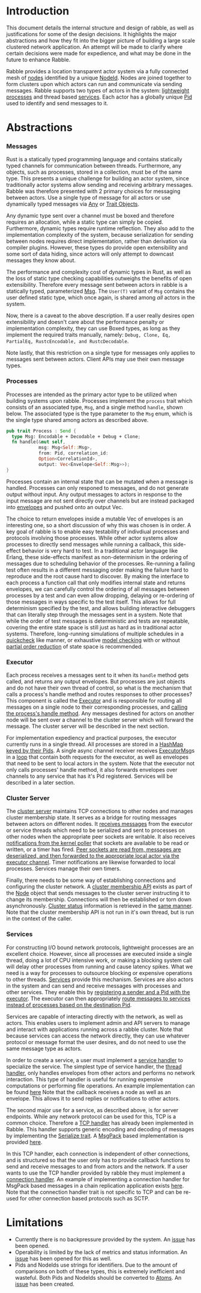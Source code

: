 # Introduction
This document details the internal structure and design of rabble, as well as justifications for
some of the design decisions. It highlights the major abstractions and how they fit into the bigger
picture of building a large scale clustered network application. An attempt will be made to clarify
where certain decisions were made for expedience, and what may be done in the future to enhance
Rabble.

Rabble provides a location transparent actor system via a fully connected mesh of
[nodes](https://github.com/andrewjstone/rabble/blob/e1474eda584f3c278322ce21d33d56e6e30f639f/src/node.rs) identified by
a unique [NodeId](https://github.com/andrewjstone/rabble/blob/e1474eda584f3c278322ce21d33d56e6e30f639f/src/node_id.rs).
Nodes are joined together to form clusters upon which actors can run and communicate via sending
messages.  Rabble supports two types of actors in the system: [lightweight
processes](https://github.com/andrewjstone/rabble/blob/e1474eda584f3c278322ce21d33d56e6e30f639f/src/process.rs) and
thread based
[services](https://github.com/andrewjstone/rabble/blob/e1474eda584f3c278322ce21d33d56e6e30f639f/src/service.rs). Each
actor has a globally unique
[Pid](https://github.com/andrewjstone/rabble/blob/e1474eda584f3c278322ce21d33d56e6e30f639f/src/pid.rs) used to identify
and send messages to it.

# Abstractions

### Messages
Rust is a statically typed programming language and contains statically typed channels for
communication between threads. Furthermore, any objects, such as processes, stored in a collection,
must be of the same type. This presents a unique challenge for building an actor system, since
traditionally actor systems allow sending and receiving arbitrary messages. Rabble was therefore
presented with 2 primary choices for messaging between actors. Use a single type of message for all
actors or use dynamically typed messages via [Any](https://doc.rust-lang.org/std/any/) or [Trait
Objects](https://doc.rust-lang.org/stable/book/trait-objects.html).

Any dynamic type sent over a channel must be boxed and therefore requires an allocation, while a
static type can simply be copied. Furthermore, dynamic types require runtime reflection. They also
add to the implementation complexity of the system, because serialization for sending between nodes
requires direct implementation, rather than derivation via compiler plugins. However, these types do
provide open extensibility and some sort of data hiding, since actors will only attempt to downcast
messages they know about.

The performance and complexity cost of dynamic types in Rust, as well as the loss of static type
checking capabilities outweighs the benefits of open extensibility. Therefore every message sent
between actors in rabble is a statically typed, parameterized
[Msg](https://github.com/andrewjstone/rabble/blob/e1474eda584f3c278322ce21d33d56e6e30f639f/src/msg.rs). The `User(T)`
variant of `Msg` contains the user defined static type, which once again, is shared among *all*
actors in the system.

Now, there is a caveat to the above description. If a user really desires open extensibility and
doesn't care about the performance penalty or implementation complexity, they can use Boxed types,
as long as they implement the required traits manually, namely: `Debug, Clone, Eq,
PartialEq, RustcEncodable, and RustcDecodable`.

Note lastly, that this restriction on a single type for messages only applies to messages sent
between actors. Client APIs may use their own message types.


### Processes
Processes are intended as the primary actor type to be utilized when building systems
upon rabble.  Processes implement the `process` trait which consists of an associated type, `Msg`,
and a single method `handle`, shown below. The associated type is the type parameter to the `Msg`
enum, which is the single type shared among actors as described above.

```Rust
pub trait Process : Send {
  type Msg: Encodable + Decodable + Debug + Clone;
  fn handle(&mut self,
            msg: Msg<Self::Msg>,
            from: Pid, correlation_id:
            Option<CorrelationId>,
            output: Vec<Envelope<Self::Msg>>);
}
```

Processes contain an internal state that can be mutated when a message is handled. Processes can
only responed to messages, and do not generate output without input. Any output messages to actors
in response to the input message are not sent directly over channels but are instead packaged into
[envelopes](https://github.com/andrewjstone/rabble/blob/e1474eda584f3c278322ce21d33d56e6e30f639f/src/envelope.rs) and
pushed onto an output Vec.

The choice to return envelopes inside a mutable Vec of envelopes is an interesting one, so a short
discussion of why this was chosen is in order. A key goal of rabble is to enable easy testability of
indivdiual processes and protocols involving those processes. While other actor systems allow
processes to directly send messages while running a callback, this side-effect behavior is very hard
to test. In a traditional actor language like Erlang, these side-effects manifest as non-determinism
in the ordering of messages due to scheduling behavior of the processes. Re-running a failing test
often results in a different messaging order making the failure hard to reproduce and the root cause
hard to discover. By making the interface to each process a function call that only modifies
internal state and returns envelopes, we can carefully control the ordering of all messages between
processes by a test and can even allow dropping, delaying or re-ordering of those messages in ways
specific to the test itself.  This allows for full determinism specified by the test, and allows
building interactive debuggers that can literally step through the messages sent in a system. Note
that while the order of test messages is deterministic and tests are repeatable, covering the entire
state space is still just as hard as in traditional actor systems. Therefore, long-running
simulations of multiple schedules in a [quickcheck](https://github.com/BurntSushi/quickcheck) like
manner, or exhaustive [model checking](https://en.wikipedia.org/wiki/Model_checking) with or without
[partial order reduction](https://en.wikipedia.org/wiki/Partial_order_reduction) of state space is
recommended.

### Executor
Each process receives a messages sent to it when its `handle` method gets called, and returns any
output envelopes. But processes are just objects and do not have their own thread of control, so
what is the mechanism that calls a process's handle method and routes responses to other processes?
This component is called the
[Executor](https://github.com/andrewjstone/rabble/blob/e1474eda584f3c278322ce21d33d56e6e30f639f/src/executor.rs) and is
responsible for routing all messages on a single node to their corresponding processes, and [calling
the process's handle
method](https://github.com/andrewjstone/rabble/blob/e1474eda584f3c278322ce21d33d56e6e30f639f/src/executor.rs#L117). Any
messages destined for actors on another node will be sent over a channel to the cluster server
which will forward the message. The cluster server will be described in the next section.

For implementation expediency and practical purposes, the executor currently runs in a single
thread. All processes are stored in a [HashMap keyed by their
Pids](https://github.com/andrewjstone/rabble/blob/e1474eda584f3c278322ce21d33d56e6e30f639f/src/executor.rs#L21). A
single async channel receiver receives
[ExecutorMsg](https://github.com/andrewjstone/rabble/blob/e1474eda584f3c278322ce21d33d56e6e30f639f/src/executor_msg.rs)s
in a [loop](https://github.com/andrewjstone/rabble/blob/e1474eda584f3c278322ce21d33d56e6e30f639f/src/executor.rs#L56)
that contain both requests for the executor, as well as envelopes that need to be sent to local
actors in the system. Note that the executor not only calls processes' handle method, it also
forwards envelopes over channels to any service that has it's Pid registered. Services will be
described in a later section.

### Cluster Server
The [cluster
server](https://github.com/andrewjstone/rabble/blob/e1474eda584f3c278322ce21d33d56e6e30f639f/src/cluster_server.rs)
maintains TCP connections to other nodes and manages cluster membership state. It serves as a bridge
for routing messages between actors on different nodes. It [receives
messages](https://github.com/andrewjstone/rabble/blob/e1474eda584f3c278322ce21d33d56e6e30f639f/src/node.rs#L52-L73)
from the executor or
service threads which need to be serialized and sent to processes on other nodes when the
appropriate peer sockets are writable. It also receives [notifications from the kernel
poller](https://github.com/andrewjstone/rabble/blob/e1474eda584f3c278322ce21d33d56e6e30f639f/src/cluster_server.rs#L175-L192) that
sockets are available to be read or written, or a timer has fired. [Peer sockets are read from,
messages are deserialized, and then forwarded to the appropriate local actor via the executor
channel](https://github.com/andrewjstone/rabble/blob/e1474eda584f3c278322ce21d33d56e6e30f639f/src/cluster_server.rs#L215-L260).
Timer notifications are likewise forwarded to local processes.  Services manage their own timers.

Finally, there needs to be some way of establishing connections and configuring the cluster network.
A [cluster membership
API](https://github.com/andrewjstone/rabble/blob/e1474eda584f3c278322ce21d33d56e6e30f639f/src/node.rs#L52-L73) exists
as part of the [Node](https://github.com/andrewjstone/rabble/blob/e1474eda584f3c278322ce21d33d56e6e30f639f/src/node.rs) object that sends messages to the cluster server instructing it to change its
membership. Connections will then be established or torn down asynchronously. [Cluster
status](https://github.com/andrewjstone/rabble/blob/e1474eda584f3c278322ce21d33d56e6e30f639f/src/cluster_status.rs)
information is retrieved in the [same
manner](https://github.com/andrewjstone/rabble/blob/e1474eda584f3c278322ce21d33d56e6e30f639f/src/node.rs#L111-L117).
Note that the cluster membership API is not run in it's own thread, but is run in the context of the
caller.

### Services
For constructing I/O bound network protocols, lightweight processes are an excellent choice.
However, since all processes are executed inside a single thread, doing a lot of CPU intensive work,
or making a blocking system call will delay other processes from running and cause latency spikes.
What we need is a way for processes to outsource blocking or expensive operations to other threads.
[Services](https://github.com/andrewjstone/rabble/blob/e1474eda584f3c278322ce21d33d56e6e30f639f/src/service.rs) provide
this mechanism. Services are also actors in the system and can send and receive messages with
processes and other services. They enable this by [registering a sender and a Pid with the
executor](https://github.com/andrewjstone/rabble/blob/e1474eda584f3c278322ce21d33d56e6e30f639f/src/service.rs#L37). The
executor can then appropriately [route messages to services instead of processes based on the
destination
Pid](https://github.com/andrewjstone/rabble/blob/e1474eda584f3c278322ce21d33d56e6e30f639f/src/executor.rs#L106-L109).

Services are capable of interacting directly with the network, as well as actors. This enables users
to implement admin and API servers to manage and interact with applications running across a rabble
cluster. Note that because services can access the network directly, they can use whatever protocol
or message format the user desires, and do not need to use the same message type as actors.

In order to create a service, a user must implement a [service
handler](https://github.com/andrewjstone/rabble/blob/e1474eda584f3c278322ce21d33d56e6e30f639f/src/service_handler.rs)
to specialize the service. The simplest type of service handler, the [thread
handler](https://github.com/andrewjstone/rabble/blob/e1474eda584f3c278322ce21d33d56e6e30f639f/src/thread_handler.rs),
only handles envelopes from other actors and performs no network interaction. This type of handler
is useful for running expensive computations or performing file operations. An example
implementation can be found
[here](https://github.com/andrewjstone/rabble/blob/e1474eda584f3c278322ce21d33d56e6e30f639f/tests/basic.rs#L26-L29)
Note that the callback receives a node as well as an envelope. This allows it to send replies or
notifications to other actors.

The second major use for a service, as described above, is for server endpoints. While any network
protocol can be used for this, TCP is a common choice. Therefore a [TCP
handler](https://github.com/andrewjstone/rabble/blob/e1474eda584f3c278322ce21d33d56e6e30f639f/src/tcp_server_handler.rs)
has already been implemented in Rabble. This handler supports generic encoding and decoding of
messages by implementing the [Serialize
trait](https://github.com/andrewjstone/rabble/blob/e1474eda584f3c278322ce21d33d56e6e30f639f/src/serialize.rs).
A [MsgPack](http://msgpack.org/index.html) based implementation is provided
[here](https://github.com/andrewjstone/rabble/blob/e1474eda584f3c278322ce21d33d56e6e30f639f/src/msgpack_serializer.rs).

In this TCP handler, each connection is independent of other connections, and is structured so that
the user only has to provide callback functions to send and receive messages to and from actors and
the network. If a user wants to use the TCP handler provided by rabble they must implement a
[connection
handler](https://github.com/andrewjstone/rabble/blob/e1474eda584f3c278322ce21d33d56e6e30f639f/src/connection_handler.rs).
An example of implementing a connection handler for MsgPack based messages in a chain replication
application exists
[here](https://github.com/andrewjstone/rabble/blob/e1474eda584f3c278322ce21d33d56e6e30f639f/tests/utils/api_server.rs#L45-L109).
Note that the connection handler trait is not specific to TCP and can be re-used for other
connection based protocols such as SCTP.

# Limitations

 * Currently there is no backpressure provided by the system. An
   [issue](https://github.com/andrewjstone/rabble/issues/2)  has been opened.
 * Operability is limited by the lack of metrics and status information. An
   [issue](https://github.com/andrewjstone/rabble/issues/4) has been opened
   for this as well.
 * Pids and NodeIds use strings for identifiers. Due to the amount of comparisons on both of these
   types, this is extremely inefficient and wasteful. Both Pids and NodeIds should be converted to
   [Atoms](http://stackoverflow.com/questions/36023947/how-do-erlang-atoms-work/36025280). An
   [issue](https://github.com/andrewjstone/rabble/issues/5) has been created.

